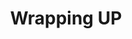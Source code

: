 ---
title: "Wrapping UP"
teaching: 5
exercises: 
questions:
- ""
objectives:
- ""
keypoints:
- ""
---